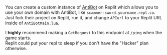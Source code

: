 <!-- I want to give up on interacting with this so badly, why can't they just HAVE ANOTHER REPOSITORY with this information? -->

You can create a custom instance of [AntiBot](https://github.com/codehouseRBLX/AntiBot) on Replit which allows you to use your own domain with AntiBot, like `scammer-sword.yourname.repl.co`. Just fork their project on Replit, run it, and change `APIurl` to your Replit URL inside of `AntiBotMain.lua`.

I **highly** recommend making a `GetRequest` to this endpoint at `/ping` when the game starts.  
Replit could put your repl to sleep if you don't have the "Hacker" plan otherwise.
